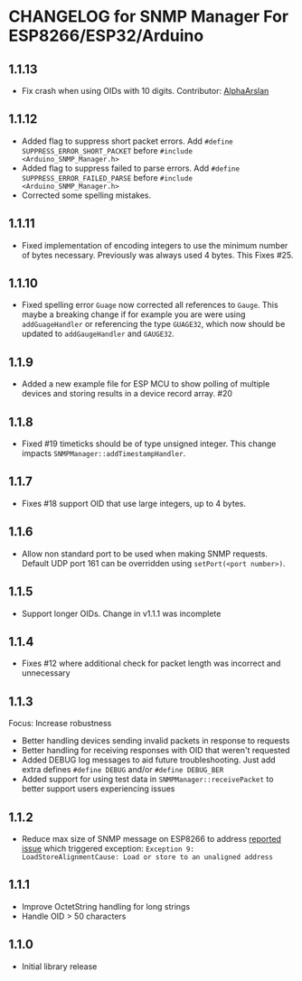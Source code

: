 # CHANGELOG for SNMP Manager For ESP8266/ESP32/Arduino

## 1.1.13
- Fix crash when using OIDs with 10 digits. Contributor: [AlphaArslan](https://github.com/AlphaArslan)

## 1.1.12

- Added flag to suppress short packet errors. Add `#define SUPPRESS_ERROR_SHORT_PACKET` before `#include <Arduino_SNMP_Manager.h>`
- Added flag to suppress failed to parse errors. Add `#define SUPPRESS_ERROR_FAILED_PARSE` before `#include <Arduino_SNMP_Manager.h>`
- Corrected some spelling mistakes.

## 1.1.11

- Fixed implementation of encoding integers to use the minimum number of bytes necessary. Previously was always used 4 bytes. This Fixes #25.

## 1.1.10

- Fixed spelling error `Guage` now corrected all references to `Gauge`. This maybe a breaking change if for example you are were using `addGuageHandler` or referencing the type `GUAGE32`, which now should be updated to `addGaugeHandler` and `GAUGE32`.

## 1.1.9

- Added a new example file for ESP MCU to show polling of multiple devices and storing results in a device record array. #20
  
## 1.1.8

- Fixed #19 timeticks should be of type unsigned integer. This change impacts `SNMPManager::addTimestampHandler`.

## 1.1.7

- Fixes #18 support OID that use large integers, up to 4 bytes.

## 1.1.6

- Allow non standard port to be used when making SNMP requests. Default UDP port 161 can be overridden using `setPort(<port number>)`.

## 1.1.5

- Support longer OIDs. Change in v1.1.1 was incomplete

## 1.1.4

- Fixes #12 where additional check for packet length was incorrect and unnecessary

## 1.1.3

Focus: Increase robustness

- Better handling devices sending invalid packets in response to requests
- Better handling for receiving responses with OID that weren't requested
- Added DEBUG log messages to aid future troubleshooting. Just add extra defines `#define DEBUG` and/or `#define DEBUG_BER`
- Added support for using test data in `SNMPManager::receivePacket` to better support users experiencing issues

## 1.1.2

- Reduce max size of SNMP message on ESP8266 to address [reported issue](https://github.com/shortbloke/Broadband_Usage_Display/issues/4_) which triggered exception: `Exception 9: LoadStoreAlignmentCause: Load or store to an unaligned address`

## 1.1.1

- Improve OctetString handling for long strings
- Handle OID > 50 characters

## 1.1.0

- Initial library release
